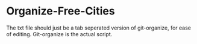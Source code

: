 # Organize-Free-Cities

The txt file should just be a tab seperated version of git-organize, for ease of editing.  Git-organize is the actual script.
